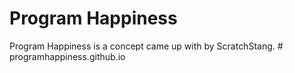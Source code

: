 # Program Happiness
Program Happiness is a concept came up with by ScratchStang. # programhappiness.github.io
